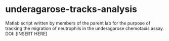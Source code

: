 # underagarose-tracks-analysis
Matlab script written by members of the parent lab for the purpose of tracking the migration of neutrophils in the underagarose chemotaxis assay. DOI: [INSERT HERE]
